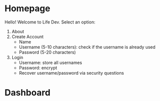 # Homepage
Hello! Welcome to Life Dev. Select an option:
1. About
2. Create Account
    - Name
    - Username (5-10 characters): check if the username is already used
    - Password (5-20 characters)
3. Login
    - Username: store all usernames
    - Password: encrypt
    - Recover username/password via security questions

# Dashboard